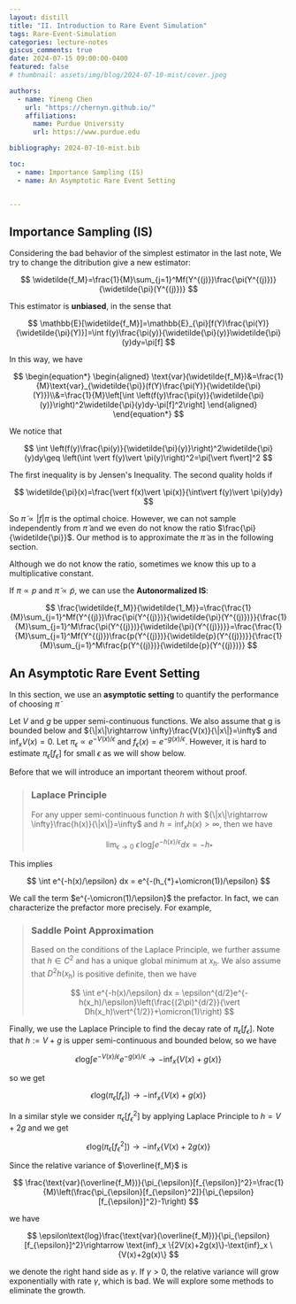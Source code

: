 ```yaml
---
layout: distill
title: "II. Introduction to Rare Event Simulation"
tags: Rare-Event-Simulation
categories: lecture-notes
giscus_comments: true
date: 2024-07-15 09:00:00-0400
featured: false
# thumbnail: assets/img/blog/2024-07-10-mist/cover.jpeg

authors:
  - name: Yineng Chen
    url: "https://chernyn.github.io/"
    affiliations:
      name: Purdue University
      url: https://www.purdue.edu

bibliography: 2024-07-10-mist.bib

toc:
  - name: Importance Sampling (IS)
  - name: An Asymptotic Rare Event Setting


---
```


## Importance Sampling (IS)

Considering the bad behavior of the simplest estimator in the last note, We try to change the ditribution give a new estimator:

$$
\widetilde{f_M}=\frac{1}{M}\sum_{j=1}^Mf(Y^{(j)})\frac{\pi(Y^{(j)})}{\widetilde{\pi}(Y^{(j)})}
$$

This estimator is __unbiased__, in the sense that

$$
\mathbb{E}[\widetilde{f_M}]=\mathbb{E}_{\pi}[f(Y)\frac{\pi(Y)}{\widetilde{\pi}(Y)}]=\int f(y)\frac{\pi(y)}{\widetilde{\pi}(y)}\widetilde{\pi}(y)dy=\pi[f]
$$

In this way, we have

$$
\begin{equation*}
\begin{aligned}
\text{var}(\widetilde{f_M})&=\frac{1}{M}\text{var}_{\widetilde{\pi}}(f(Y)\frac{\pi(Y)}{\widetilde{\pi}(Y)})\\&=\frac{1}{M}\left[\int \left(f(y)\frac{\pi(y)}{\widetilde{\pi}(y)}\right)^2\widetilde{\pi}(y)dy-\pi[f]^2\right]
\end{aligned}
\end{equation*}
$$

We notice that

$$
\int \left(f(y)\frac{\pi(y)}{\widetilde{\pi}(y)}\right)^2\widetilde{\pi}(y)dy\geq \left(\int \vert f(y)\vert \pi(y)\right)^2=\pi[\vert f\vert]^2
$$

The first inequality is by Jensen's Inequality. The second quality holds if

$$
\widetilde{\pi}(x)=\frac{\vert f(x)\vert \pi(x)}{\int\vert f(y)\vert \pi(y)dy}
$$

So $\widetilde{\pi} \propto \vert f\vert \pi$ is the optimal choice. However, we can not sample independently from $\widetilde{\pi}$ and we even do not know the ratio $\frac{\pi}{\widetilde{\pi}}$. Our method is to approximate the $\widetilde{\pi}$ as in the following section.

Although we do not know the ratio, sometimes we know this up to a multiplicative constant.

If $\pi\propto p$ and $\widetilde{\pi}\propto\widetilde{p}$, we can use the  __Autonormalized IS__:

$$
\frac{\widetilde{f_M}}{\widetilde{1_M}}=\frac{\frac{1}{M}\sum_{j=1}^Mf(Y^{(j)})\frac{\pi(Y^{(j)})}{\widetilde{\pi}(Y^{(j)})}}{\frac{1}{M}\sum_{j=1}^M\frac{\pi(Y^{(j)})}{\widetilde{\pi}(Y^{(j)})}}=\frac{\frac{1}{M}\sum_{j=1}^Mf(Y^{(j)})\frac{p(Y^{(j)})}{\widetilde{p}(Y^{(j)})}}{\frac{1}{M}\sum_{j=1}^M\frac{p(Y^{(j)})}{\widetilde{p}(Y^{(j)})}}
$$

## An Asymptotic Rare Event Setting

In this section, we use an __asymptotic setting__ to quantify the performance of choosing $\widetilde{\pi}$

Let $V$ and $g$ be upper semi-continuous functions. We also assume that g is bounded below and ${\|x\|\rightarrow \infty}\frac{V(x)}{\|x\|}=\infty$ and $\text{inf}_x V(x)=0$. Let $\pi_{\epsilon}\propto e^{-V(x)/\epsilon}$ and $f_{\epsilon}(x)=e^{-g(x)/\epsilon}$. However, it is hard to estimate $\pi_{\epsilon}[f_{\epsilon}]$ for small $\epsilon$ as we will show below.

Before that we will introduce an important theorem without proof.

> ### **Laplace Principle**
>
> For any upper semi-continuous function $h$ with ${\|x\|\rightarrow \infty}\frac{h(x)}{\|x\|}=\infty$ and $h_{}=\text{inf}_x h(x)>\infty$, then we have
>
>$$
>\text{lim}_{\epsilon\rightarrow 0} \;\epsilon \,\text{log}\int e^{-h(x)/\epsilon} dx = -h_{*}
>$$

This implies 

$$
\int e^{-h(x)/\epsilon} dx = e^{-(h_{*}+\omicron(1))/\epsilon}
$$

We call the term $e^{-\omicron(1)/\epsilon}$ the prefactor. In fact, we can characterize the prefactor more precisely. For example,

> ### **Saddle Point Approximation**
>
>Based on the conditions of the Laplace Principle, we further assume that $h\in C^2$ and has a unique global minimum at $x_h$. We also assume that $D^2h(x_h)$ is positive definite, then we have
>
>$$
>\int e^{-h(x)/\epsilon} dx = \epsilon^{d/2}e^{-h(x_h)/\epsilon}\left(\frac{(2\pi)^{d/2}}{\vert Dh(x_h)\vert^{1/2}}+\omicron(1)\right)
>$$

Finally, we use the Laplace Principle to find the decay rate of $\pi_{\epsilon}[f_{\epsilon}]$. Note that $h:=V+g$ is upper semi-continuous and bounded below, so we have

$$
\epsilon\text{log}\int e^{-V(x)/\epsilon}e^{-g(x)/\epsilon}\rightarrow -\text{inf}_x \{V(x)+g(x)\}
$$

so we get 

$$
\epsilon\text{log}(\pi_{\epsilon}[f_{\epsilon}])\rightarrow -\text{inf}_x \{V(x)+g(x)\}
$$

In a similar style we consider $\pi_{\epsilon}[f_{\epsilon}^2]$ by applying Laplace Principle to $h=V+2g$ and we get 

$$
\epsilon\text{log}(\pi_{\epsilon}[f_{\epsilon}^2])\rightarrow -\text{inf}_x \{V(x)+2g(x)\}
$$

Since the relative variance of $\overline{f_M}$ is 

$$
\frac{\text{var}(\overline{f_M})}{\pi_{\epsilon}[f_{\epsilon}]^2}=\frac{1}{M}\left(\frac{\pi_{\epsilon}[f_{\epsilon}^2]}{\pi_{\epsilon}[f_{\epsilon}]^2}-1\right)
$$

we have

$$
\epsilon\text{log}\frac{\text{var}(\overline{f_M})}{\pi_{\epsilon}[f_{\epsilon}]^2}\rightarrow \text{inf}_x \{2V(x)+2g(x)\}-\text{inf}_x \{V(x)+2g(x)\}
$$

we denote the right hand side as $\gamma$. If $\gamma>0$, the relative variance will grow exponentially with rate $\gamma$, which is bad. We will explore some methods to eliminate the growth.
